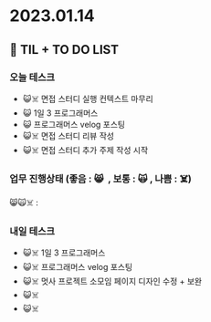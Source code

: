 # 2023.01.14

## 📓 TIL + TO DO LIST

### 오늘 테스크

- 😺☠️ 면접 스터디 실행 컨텍스트 마무리
- 😺 1일 3 프로그래머스
- 😺 프로그래머스 velog 포스팅
- 😺☠️ 면접 스터디 리뷰 작성
- 😺☠️ 면접 스터디 추가 주제 작성 시작

### 업무 진행상태 (좋음 : 😸  , 보통 : 🙀 , 나쁨 : ☠️)

😸🙀☠️ :

### 내일 테스크

- 😺☠️ 1일 3 프로그래머스
- 😺☠️ 프로그래머스 velog 포스팅
- 😺☠️ 멋사 프로젝트 소모임 페이지 디자인 수정 + 보완
- 😺☠️
- 😺☠️
